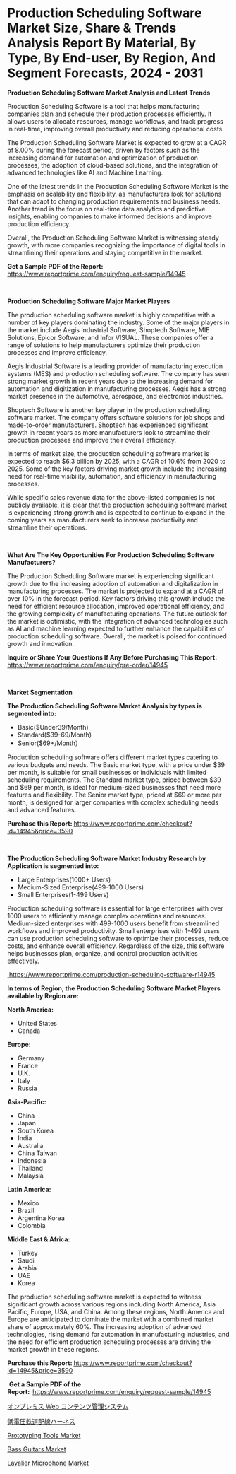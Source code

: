<p><h1>Production Scheduling Software Market Size, Share & Trends Analysis Report By Material, By Type, By End-user, By Region, And Segment Forecasts, 2024 - 2031</h1></p><p><strong>Production Scheduling Software Market Analysis and Latest Trends</strong></p>
<p><p>Production Scheduling Software is a tool that helps manufacturing companies plan and schedule their production processes efficiently. It allows users to allocate resources, manage workflows, and track progress in real-time, improving overall productivity and reducing operational costs. </p><p>The Production Scheduling Software Market is expected to grow at a CAGR of 8.00% during the forecast period, driven by factors such as the increasing demand for automation and optimization of production processes, the adoption of cloud-based solutions, and the integration of advanced technologies like AI and Machine Learning. </p><p>One of the latest trends in the Production Scheduling Software Market is the emphasis on scalability and flexibility, as manufacturers look for solutions that can adapt to changing production requirements and business needs. Another trend is the focus on real-time data analytics and predictive insights, enabling companies to make informed decisions and improve production efficiency.</p><p>Overall, the Production Scheduling Software Market is witnessing steady growth, with more companies recognizing the importance of digital tools in streamlining their operations and staying competitive in the market.</p></p>
<p><strong>Get a Sample PDF of the Report:&nbsp;</strong> <a href="https://www.reportprime.com/enquiry/request-sample/14945">https://www.reportprime.com/enquiry/request-sample/14945</a></p>
<p>&nbsp;</p>
<p><strong>Production Scheduling Software Major Market Players</strong></p>
<p><p>The production scheduling software market is highly competitive with a number of key players dominating the industry. Some of the major players in the market include Aegis Industrial Software, Shoptech Software, MIE Solutions, Epicor Software, and Infor VISUAL. These companies offer a range of solutions to help manufacturers optimize their production processes and improve efficiency.</p><p>Aegis Industrial Software is a leading provider of manufacturing execution systems (MES) and production scheduling software. The company has seen strong market growth in recent years due to the increasing demand for automation and digitization in manufacturing processes. Aegis has a strong market presence in the automotive, aerospace, and electronics industries.</p><p>Shoptech Software is another key player in the production scheduling software market. The company offers software solutions for job shops and made-to-order manufacturers. Shoptech has experienced significant growth in recent years as more manufacturers look to streamline their production processes and improve their overall efficiency.</p><p>In terms of market size, the production scheduling software market is expected to reach $6.3 billion by 2025, with a CAGR of 10.6% from 2020 to 2025. Some of the key factors driving market growth include the increasing need for real-time visibility, automation, and efficiency in manufacturing processes.</p><p>While specific sales revenue data for the above-listed companies is not publicly available, it is clear that the production scheduling software market is experiencing strong growth and is expected to continue to expand in the coming years as manufacturers seek to increase productivity and streamline their operations.</p></p>
<p>&nbsp;</p>
<p><strong>What Are The Key Opportunities For Production Scheduling Software Manufacturers?</strong></p>
<p><p>The Production Scheduling Software market is experiencing significant growth due to the increasing adoption of automation and digitalization in manufacturing processes. The market is projected to expand at a CAGR of over 10% in the forecast period. Key factors driving this growth include the need for efficient resource allocation, improved operational efficiency, and the growing complexity of manufacturing operations. The future outlook for the market is optimistic, with the integration of advanced technologies such as AI and machine learning expected to further enhance the capabilities of production scheduling software. Overall, the market is poised for continued growth and innovation.</p></p>
<p><strong>Inquire or Share Your Questions If Any Before Purchasing This Report:</strong> <a href="https://www.reportprime.com/enquiry/pre-order/14945">https://www.reportprime.com/enquiry/pre-order/14945</a></p>
<p>&nbsp;</p>
<p><strong>Market Segmentation</strong></p>
<p><strong>The Production Scheduling Software Market Analysis by types is segmented into:</strong></p>
<p><ul><li>Basic($Under39/Month)</li><li>Standard($39-69/Month)</li><li>Senior($69+/Month）</li></ul></p>
<p><p>Production scheduling software offers different market types catering to various budgets and needs. The Basic market type, with a price under $39 per month, is suitable for small businesses or individuals with limited scheduling requirements. The Standard market type, priced between $39 and $69 per month, is ideal for medium-sized businesses that need more features and flexibility. The Senior market type, priced at $69 or more per month, is designed for larger companies with complex scheduling needs and advanced features.</p></p>
<p><strong>Purchase this Report:&nbsp;</strong><a href="https://www.reportprime.com/checkout?id=14945&price=3590">https://www.reportprime.com/checkout?id=14945&price=3590</a></p>
<p>&nbsp;</p>
<p><strong>The Production Scheduling Software Market Industry Research by Application is segmented into:</strong></p>
<p><ul><li>Large Enterprises(1000+ Users)</li><li>Medium-Sized Enterprise(499-1000 Users)</li><li>Small Enterprises(1-499 Users)</li></ul></p>
<p><p>Production scheduling software is essential for large enterprises with over 1000 users to efficiently manage complex operations and resources. Medium-sized enterprises with 499-1000 users benefit from streamlined workflows and improved productivity. Small enterprises with 1-499 users can use production scheduling software to optimize their processes, reduce costs, and enhance overall efficiency. Regardless of the size, this software helps businesses plan, organize, and control production activities effectively.</p></p>
<p><a href="https://www.reportprime.com/production-scheduling-software-r14945">&nbsp;https://www.reportprime.com/production-scheduling-software-r14945</a></p>
<p><strong>In terms of Region, the Production Scheduling Software Market Players available by Region are:</strong></p>
<p>
    <p> <strong> North America: </strong>
        <ul>
            <li>United States</li>
            <li>Canada</li>
        </ul>
        </p> 
    <p> <strong> Europe: </strong>
        <ul>
            <li>Germany</li>
            <li>France</li>
            <li>U.K.</li>
            <li>Italy</li>
            <li>Russia</li>
        </ul>
        </p> 
    <p> <strong> Asia-Pacific: </strong>
        <ul>
            <li>China</li>
            <li>Japan</li>
            <li>South Korea</li>
            <li>India</li>
            <li>Australia</li>
            <li>China Taiwan</li>
            <li>Indonesia</li>
            <li>Thailand</li>
            <li>Malaysia</li>
        </ul>
        </p> 
    <p> <strong> Latin America: </strong>
        <ul>
            <li>Mexico</li>
            <li>Brazil</li>
            <li>Argentina Korea</li>
            <li>Colombia</li>
        </ul>
        </p> 
    <p> <strong> Middle East & Africa: </strong>
        <ul>
            <li>Turkey</li>
            <li>Saudi</li>
            <li>Arabia</li>
            <li>UAE</li>
            <li>Korea</li>
        </ul>
    </p>
    </p>
<p><p>The production scheduling software market is expected to witness significant growth across various regions including North America, Asia Pacific, Europe, USA, and China. Among these regions, North America and Europe are anticipated to dominate the market with a combined market share of approximately 60%. The increasing adoption of advanced technologies, rising demand for automation in manufacturing industries, and the need for efficient production scheduling processes are driving the market growth in these regions.</p></p>
<p><strong>Purchase this Report: </strong><a href="https://www.reportprime.com/checkout?id=14945&price=3590">https://www.reportprime.com/checkout?id=14945&price=3590</a></p>
<p>&nbsp;<strong>Get a Sample PDF of the Report:&nbsp;&nbsp;</strong><a href="https://www.reportprime.com/enquiry/request-sample/14945">https://www.reportprime.com/enquiry/request-sample/14945</a></p>
<p><strong></strong></p>
<p><p><a href="https://github.com/andrade7361/Market-Research-Report-List-1/blob/main/895738381262.md">オンプレミス Web コンテンツ管理システム</a></p><p><a href="https://github.com/RaeJenkins1952/Market-Research-Report-List-1/blob/main/606291881263.md">低電圧鉄道配線ハーネス</a></p><p><a href="https://github.com/HarmonyBogan1944/Market-Research-Report-List-1/blob/main/prototyping-tools-market.md">Prototyping Tools Market</a></p><p><a href="https://www.linkedin.com/pulse/bass-guitars-market-research-report-its-history-forecast-m64kc">Bass Guitars Market</a></p><p><a href="https://www.linkedin.com/pulse/lavalier-microphone-market-competitive-analysis-trends-hcxnc">Lavalier Microphone Market</a></p></p>
